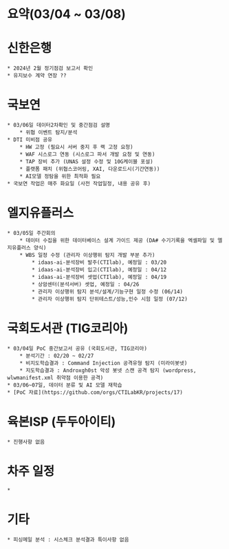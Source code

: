 # 요약(03/04 ~ 03/08)

# 신한은행
    * 2024년 2월 정기점검 보고서 확인
    * 유지보수 계약 연장 ??

# 국보연 
    * 03/06일 데이터2차확인 및 중간점검 설명
        * 위협 이벤트 탐지/분석
    * DTI 미비점 공유
        * HW 고정 (필요시 서버 중지 후 랙 고정 요청)
        * WAF 시스로그 연동 (시스로그 파서 개발 요청 및 연동)
        * TAP 장비 추가 (UNAS 설정 수정 및 10G케이블 포설)
        * 플랫폼 패치 (위협스코어링, XAI, 다운로드시(기간연동))
        * AI모델 정탐을 위한 최적화 필요
    * 국보연 작업은 매주 화요일 (사전 작업일정, 내용 공유 후)

# 엘지유플러스
    * 03/05일 주간회의
        * 데이터 수집을 위한 데이터베이스 설계 가이드 제공 (DA# 수기기록을 엑셀파일 및 엘지유플러스 양식)
        * WBS 일정 수정 (관리자 이상행위 탐지 개발 부분 추가)
            * idaas-ai-분석장비 발주(CTIlab), 예정일 : 03/20
            * idaas-ai-분석장비 입고(CTIlab), 예정일 : 04/12
            * idaas-ai-분석장비 셋업(CTIlab), 예정일 : 04/19
            * 상암센터(분석서버) 셋업, 예정일 : 04/26
            * 관리자 이상행위 탐지 분석/설계/기능구현 일정 수정 (06/14)
            * 관리자 이상행위 탐지 단위테스트/성능,인수 시험 일정 (07/12)

# 국회도서관 (TIG코리아)
    * 03/04일 PoC 중간보고서 공유 (국회도서관, TIG코리아)
        * 분석기간 : 02/20 ~ 02/27  
        * 비지도학습결과 : Command Injection 공격유형 탐지 (미라이봇넷)
        * 지도학습결과 : Androxgh0st 악성 봇넷 스캔 공격 탐지 (wordpress, wlwmanifest.xml 취약점 이용한 공격)
    * 03/06~07일, 데이터 분류 및 AI 모델 재학습 
    * [PoC 자료](https://github.com/orgs/CTILabKR/projects/17)

# 육본ISP (두두아이티)
    * 진행사항 없음

# 차주 일정
    * 


# 기타
    * 피싱메일 분석 : 시스체크 분석결과 특이사항 없음
